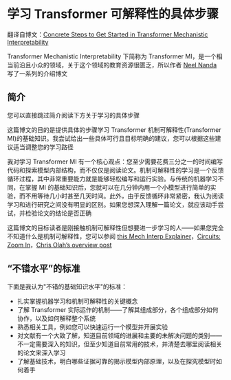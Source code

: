 # 学习 Transformer 可解释性的具体步骤

翻译自博文：[Concrete Steps to Get Started in Transformer Mechanistic Interpretability](https://www.neelnanda.io/mechanistic-interpretability/getting-started)

Transformer Mechanistic Interpretability 下简称为 Transformer MI，是一个相当前沿且小众的领域，关于这个领域的教育资源很匮乏，所以作者 [Neel Nanda](https://www.neelnanda.io/mechanistic-interpretability) 写了一系列的介绍博文

## 简介

您可以直接跳过简介阅读下方关于学习的具体步骤

这篇博文的目的是提供具体的步骤学习 Transformer 机制可解释性(Transformer MI)的基础知识。我尝试给出一些具体可行且目标明确的建议，您可以根据这些建议适当调整您的学习路径

我对学习 Transformer MI 有一个核心观点：您至少需要花费三分之一的时间编写代码和探索模型内部结构，而不仅仅是阅读论文。机制可解释性的学习是一个反馈循环过程，其中非常重要能力就是能够轻松编写和运行实验。与传统的机器学习不同，在掌握 MI 的基础知识后，您就可以在几分钟内用一个小模型进行简单的实验，而不用等待几小时甚至几天时间。此外，由于反馈循环非常紧密，我认为阅读学习和进行研究之间没有明显的区别。如果您想深入理解一篇论文，就应该动手尝试，并检验论文的结论是否正确

这篇博文的目标读者是刚接触机制可解释性但想要进一步学习的人——如果您完全不知道什么是机制可解释性，您可以参阅 [this Mech Interp Explainer](https://www.neelnanda.io/glossary)，[Circuits: Zoom In](https://distill.pub/2020/circuits/zoom-in/)，[Chris Olah’s overview post](https://www.lesswrong.com/posts/CzZ6Fch4JSpwCpu6C/interpretability)

## “不错水平”的标准

下面是我认为"不错的基础知识水平"的标准：

- 扎实掌握机器学习和机制可解释性的关键概念
- 了解 Transformer 实际运作的机制——了解其组成部分，各个组成部分如何协作，以及如何解释整个系统
- 熟悉相关工具，例如您可以快速运行一个模型并开展实验
- 对文献有一个大致了解，知道目前领域的进展和主要的未解决问题的类别——不一定需要深入的知识，但至少知道目前常用的技术，并清楚去哪里阅读相关的论文来深入学习
- 了解基础技术，明白哪些证据可靠的揭示模型内部原理，以及在探究模型时如何着手